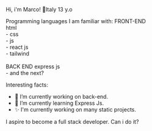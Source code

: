 Hi, i'm Marco!
🎈Italy
13 y.o

Programming languages I am familiar with:
FRONT-END <br>
html <br> - css <br> - js <br> - react js <br> - tailwind <br> <br>
BACK END
express js <br> - and the next? <br>

Interesting facts:
- 🔭 I’m currently working on back-end.
- 🌱 I’m currently learning Express Js.
- ✨ I'm currently working on many static projects.

I aspire to become a full stack developer. Can i do it?
